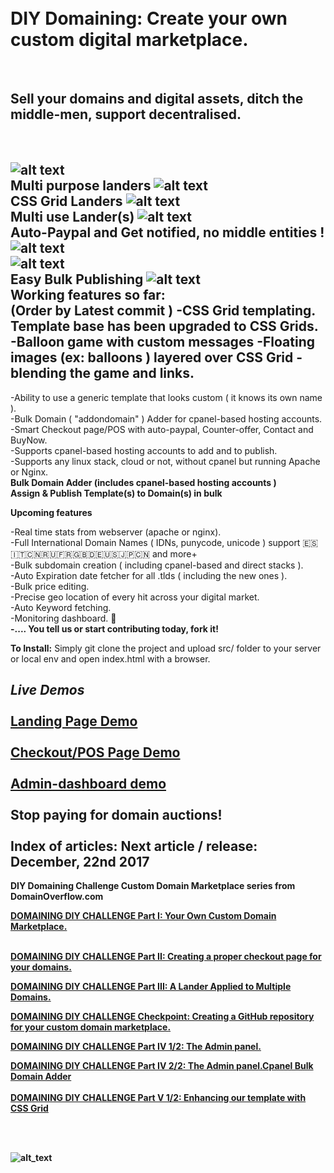 <h1><br>DIY Domaining: Create your own custom digital marketplace.</h1><br>
<h2>Sell your domains and digital assets, ditch the middle-men, support decentralised.</h2><br>

![alt text](https://e.ventures/partV/diy-domaining-challenge/forsale8.jpg)<br>
<b>Multi purpose landers</b>
![alt text](https://i0.wp.com/domainoverflow.com/wp-content/uploads/2017/11/part3-final-1.png?ssl=1)<br>
<b>CSS Grid Landers</b>
![alt text](https://i0.wp.com/domainoverflow.com/wp-content/uploads/2017/12/sketch.jpg?ssl=1)<br>
<b>Multi use Lander(s)</b>
![alt text](https://i0.wp.com/domainoverflow.com/wp-content/uploads/2017/11/buynow.png?ssl=1)<br>
<b>Auto-Paypal and Get notified, no middle entities ! </b><br>
![alt text](https://i1.wp.com/domainoverflow.com/wp-content/uploads/2017/11/counter-2.png?ssl=1)<br>
![alt text](https://i1.wp.com/domainoverflow.com/wp-content/uploads/2017/12/enhancedadmin-3.png?ssl=1)<br>
<b>Easy Bulk Publishing</b>
![alt text](https://i1.wp.com/domainoverflow.com/wp-content/uploads/2017/12/supportedgateways.png?ssl=1)<br>
<b>Working features so far:</b><br>
(Order by Latest commit )
-CSS Grid templating. Template base has been upgraded to CSS Grids.<br>
-Balloon game with custom messages
-Floating images (ex: balloons ) layered over CSS Grid -blending the game and links.
-
-Ability to use a generic template that looks custom ( it knows its own name ).<br>
-Bulk Domain ( "addondomain" ) Adder for cpanel-based hosting accounts.<br>
-Smart Checkout page/POS with auto-paypal, Counter-offer, Contact and BuyNow.<br>
-Supports cpanel-based hosting accounts to add and to publish.<br>
-Supports any linux stack, cloud or not, without cpanel but running Apache or Nginx.<br>
<b>Bulk Domain Adder (includes cpanel-based hosting accounts )</b><br>
<b>Assign & Publish Template(s) to Domain(s) in bulk</b>         <br>

<b>Upcoming features</b><br>

-Real time stats from webserver (apache or nginx).<br> 
-Full International Domain Names ( IDNs, punycode, unicode ) support :es::it::cn::ru::fr::gb::de::us::jp::cn: and more+<br>
-Bulk subdomain creation ( including cpanel-based and direct stacks ).<br>
-Auto Expiration date fetcher for all .tlds ( including the new ones ).<br>
-Bulk price editing. <br>
-Precise geo location of every hit across your digital market.<br>
-Auto Keyword fetching.<br>
-Monitoring dashboard. :eyes: <br>
<b>-.... You tell us or start contributing today, fork it!</b>

<b>To Install:</b> 
Simply git clone the project and upload src/ folder to your server or local env and open index.html with a browser.

<em>Live Demos</em><br>
<br><a href="https://domainoverflow.com/examples/final-part3.php" target="_blank">Landing Page Demo</a><br>
<br><a href="https://contato.link" target="_blank">Checkout/POS Page Demo</a><br>
<br><a href="https://domainoverflow.com/partIV/diy-domaining-challenge/src/admin-panel.html" target="_blank">Admin-dashboard demo</a><br>
<br><b>Stop paying for domain auctions!</br>
<br>
Index of articles:
Next article / release: December, 22nd 2017
-----------------------------

DIY Domaining Challenge Custom Domain Marketplace series from DomainOverflow.com
<br>

<a href="https://domainoverflow.com/index.php/2017/11/03/domaining-diy-challenge-domain-marketplace-part" target="_blank">
         DOMAINING DIY CHALLENGE Part I: Your Own Custom Domain Marketplace.</a><br><br>
         
         
<a href="https://domainoverflow.com/index.php/2017/11/04/diy-domain-market-place-part-ii-creating-proper-checkout-page-domains/"
target="_blank"> DOMAINING DIY CHALLENGE Part II: Creating a proper checkout page for your domains. <a/><br>  

<a href="https://domainoverflow.com/index.php/2017/11/09/diy-domain-market-place-part-iii-creating-custom-landing-page-can-applied-multiple-domains/" target="_blank">  DOMAINING DIY CHALLENGE Part  III: A Lander Applied to Multiple Domains. </a><br>

<a href="https://domainoverflow.com/index.php/2017/11/17/checkpoint-diy-domain-marketplace-series-update-creating-github-repository-custom-domain-marketplace/" target="_blank">  DOMAINING DIY CHALLENGE Checkpoint: Creating a GitHub repository for your custom domain marketplace.</a><br>

<a href="https://domainoverflow.com/index.php/2017/11/26/diy-domain-marketplace-series-part-iv-designing-admin-dashboard-bulk-template-publisher/" target="_blank">  DOMAINING DIY CHALLENGE Part  IV 1/2: The Admin panel.</a><br>
  
  <a href="https://domainoverflow.com/index.php/2017/12/06/diy-domaining-marketplace-series-part-iv-2-2-designing-admin-dashboard-bulk-template-publisher/" target="_blank">  DOMAINING DIY CHALLENGE Part  IV 2/2: The Admin panel.Cpanel Bulk Domain Adder</a><br><br>
   <a href="https://domainoverflow.com/index.php/2017/12/16/diy-domaining-marketplace-series-part-v-1-2-enhancing-template-css-grid/" target="_blank">  DOMAINING DIY CHALLENGE Part  V 1/2: Enhancing our template with CSS Grid</a><br>
   
<br><br>
 
![alt_text](https://i2.wp.com/domainoverflow.com/wp-content/uploads/2017/11/checkout-buttons.png?ssl=1)<br>
 
